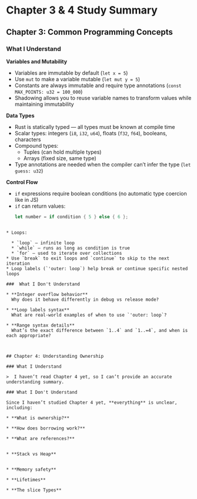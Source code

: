 
# Chapter 3 & 4 Study Summary

## Chapter 3: Common Programming Concepts

### What I Understand

**Variables and Mutability**
- Variables are immutable by default (`let x = 5`)
- Use `mut` to make a variable mutable (`let mut y = 5`)
- Constants are always immutable and require type annotations (`const MAX_POINTS: u32 = 100_000`)
- Shadowing allows you to reuse variable names to transform values while maintaining immutability

**Data Types**
- Rust is statically typed — all types must be known at compile time
- Scalar types: integers (`i8`, `i32`, `u64`), floats (`f32`, `f64`), booleans, characters
- Compound types:
  - Tuples (can hold multiple types)
  - Arrays (fixed size, same type)
- Type annotations are needed when the compiler can’t infer the type (`let guess: u32`)

**Control Flow**
- `if` expressions require boolean conditions (no automatic type coercion like in JS)
- `if` can return values:
  ```rust
  let number = if condition { 5 } else { 6 };
````

* Loops:

  * `loop` — infinite loop
  * `while` — runs as long as condition is true
  * `for` — used to iterate over collections
* Use `break` to exit loops and `continue` to skip to the next iteration
* Loop labels (`'outer: loop`) help break or continue specific nested loops

###  What I Don't Understand

* **Integer overflow behavior**
  Why does it behave differently in debug vs release mode?

* **Loop labels syntax**
  What are real-world examples of when to use `'outer: loop`?

* **Range syntax details**
  What’s the exact difference between `1..4` and `1..=4`, and when is each appropriate?



## Chapter 4: Understanding Ownership

### What I Understand

>  I haven’t read Chapter 4 yet, so I can’t provide an accurate understanding summary.

### What I Don't Understand

Since I haven’t studied Chapter 4 yet, **everything** is unclear, including:

* **What is ownership?**

* **How does borrowing work?**

* **What are references?**


* **Stack vs Heap**


* **Memory safety**

* **Lifetimes**

* **The slice Types**

